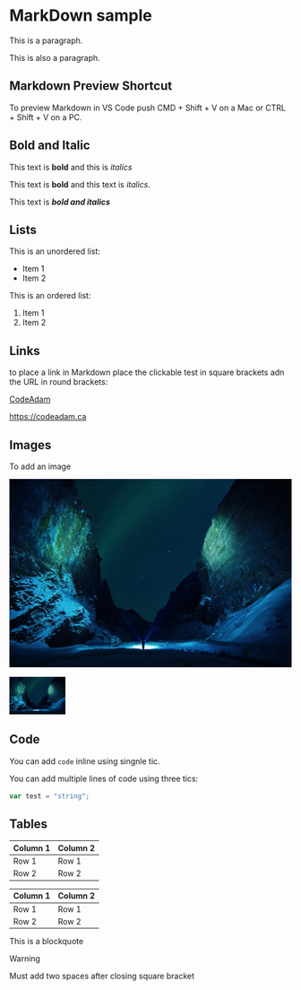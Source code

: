 # MarkDown sample

This is a paragraph.

This is also a paragraph.

## Markdown Preview Shortcut

To preview Markdown in VS Code push CMD + Shift + V 
on a Mac or CTRL + Shift + V on a PC.


## Bold and Italic

This text is **bold** and this is *italics*


This text is __bold__ and this text is _italics_.

This text is **_bold and italics_**

## Lists

This is an unordered list:

- Item 1
- Item 2

This is an ordered list:

1. Item 1
2. Item 2

## Links

to place a link in Markdown place the clickable test in square brackets adn the URL in round brackets:

[CodeAdam](https://codeadam.com)

https://codeadam.ca


## Images

To add an image

![Random Logo](img.jpg)

<img src="img.jpg" width="100"/>

<!-- This is a Markdown Comment -->

## Code

You can add `code` inline using singnle tic.

You can add multiple lines of code using three tics:

```javascript
var test = "string";
```

## Tables

Column 1 | Column 2
-- | --
Row 1 | Row 1
Row 2 | Row 2 



| Column 1 | Column 2 |
| -------- | -------- |
| Row 1    | Row 1    |
| Row 2    | Row 2    |



This is a blockquote  

>[!WARNING]  
>Must add two spaces after closing square bracket

